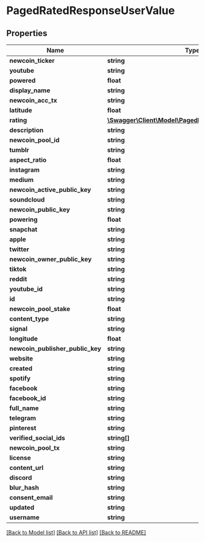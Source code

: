 # PagedRatedResponseUserValue

## Properties
Name | Type | Description | Notes
------------ | ------------- | ------------- | -------------
**newcoin_ticker** | **string** |  | [optional] 
**youtube** | **string** |  | [optional] 
**powered** | **float** |  | [optional] 
**display_name** | **string** |  | [optional] 
**newcoin_acc_tx** | **string** |  | [optional] 
**latitude** | **float** |  | [optional] 
**rating** | [**\Swagger\Client\Model\PagedRatedResponseUserRating**](PagedRatedResponseUserRating.md) |  | [optional] 
**description** | **string** |  | [optional] 
**newcoin_pool_id** | **string** |  | [optional] 
**tumblr** | **string** |  | [optional] 
**aspect_ratio** | **float** |  | [optional] 
**instagram** | **string** |  | [optional] 
**medium** | **string** |  | [optional] 
**newcoin_active_public_key** | **string** |  | [optional] 
**soundcloud** | **string** |  | [optional] 
**newcoin_public_key** | **string** |  | [optional] 
**powering** | **float** |  | [optional] 
**snapchat** | **string** |  | [optional] 
**apple** | **string** |  | [optional] 
**twitter** | **string** |  | [optional] 
**newcoin_owner_public_key** | **string** |  | [optional] 
**tiktok** | **string** |  | [optional] 
**reddit** | **string** |  | [optional] 
**youtube_id** | **string** |  | [optional] 
**id** | **string** |  | [optional] 
**newcoin_pool_stake** | **float** |  | [optional] 
**content_type** | **string** |  | [optional] 
**signal** | **string** |  | [optional] 
**longitude** | **float** |  | [optional] 
**newcoin_publisher_public_key** | **string** |  | [optional] 
**website** | **string** |  | [optional] 
**created** | **string** |  | [optional] 
**spotify** | **string** |  | [optional] 
**facebook** | **string** |  | [optional] 
**facebook_id** | **string** |  | [optional] 
**full_name** | **string** |  | [optional] 
**telegram** | **string** |  | [optional] 
**pinterest** | **string** |  | [optional] 
**verified_social_ids** | **string[]** |  | [optional] 
**newcoin_pool_tx** | **string** |  | [optional] 
**license** | **string** |  | [optional] 
**content_url** | **string** |  | [optional] 
**discord** | **string** |  | [optional] 
**blur_hash** | **string** |  | [optional] 
**consent_email** | **string** |  | [optional] 
**updated** | **string** |  | [optional] 
**username** | **string** |  | [optional] 

[[Back to Model list]](../README.md#documentation-for-models) [[Back to API list]](../README.md#documentation-for-api-endpoints) [[Back to README]](../README.md)


